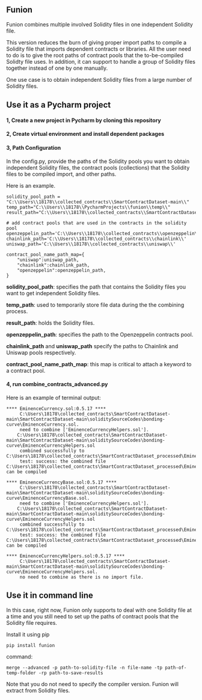 ## Funion ##
Funion combines multiple involved Solidity files in one independent Solidity file.

This version reduces the burn of giving proper import paths to compile a Solidity file that imports dependent contracts or libraries. All the user need to do is to give the root paths of contract pools that the to-be-compiled Solidty file uses. In addition, it can support to handle a group of Solidity files together instead of one by one manually.

One use case is to obtain independent Solidity files from a large number of Solidity files. 

## Use it as a  Pycharm project ##

#### 1, Create a new project in Pycharm by cloning this repository ####

#### 2, Create virtual environment and install dependent packages ####

#### 3, Path Configuration ####
In the config.py, provide the paths of the Solidity pools you want to obtain independent Solidity files, the contract pools (collections) that the Solidity files to be compiled import, and other paths.

Here is an example. 
```
solidity_pool_path = "C:\\Users\\18178\\collected_contracts\\SmartContractDataset-main\\"
temp_path="C:\\Users\\18178\\PycharmProjects\\funion\\temp\\"
result_path="C:\\Users\\18178\\collected_contracts\\SmartContractDataset_processed\\"

# add contract pools that are used in the contracts in the solidity pool
openzeppelin_path='C:\\Users\\18178\\collected_contracts\\openzeppelin\\'
chainlink_path='C:\\Users\\18178\\collected_contracts\\chainlink\\'
uniswap_path='C:\\Users\\18178\\collected_contracts\\uniswap\\'

contract_pool_name_path_map={
    "uniswap":uniswap_path,
    "chainlink":chainlink_path,
    "openzeppelin":openzeppelin_path,
}
```
**solidity_pool_path**: specifies the path that contains the Solidity files you want to get independent Solidity files.

**temp_path**: used to temporarily store file data during the the combining process. 

**result_path**: holds the Solidity files.

**openzeppelin_path**: specifies the path to the Openzeppelin contracts pool. 

**chainlink_path** and **uniswap_path** specify the paths to Chainlink and Uniswap pools respectively.

**contract_pool_name_path_map**: this map is critical to attach a keyword to a contract pool.

#### 4, run combine_contracts_advanced.py ####

Here is an example of terminal output:
```
**** EminenceCurrency.sol:0.5.17 ****
	 C:\Users\18178\collected_contracts\SmartContractDataset-main\SmartContractDataset-main\soliditySourceCodes\bonding-curve\EminenceCurrency.sol.
	 need to combine ['EminenceCurrencyHelpers.sol'].
	C:\Users\18178\collected_contracts\SmartContractDataset-main\SmartContractDataset-main\soliditySourceCodes\bonding-curve\EminenceCurrencyHelpers.sol
	 combined successfully to C:\Users\18178\collected_contracts\SmartContractDataset_processed\EminenceCurrency.sol.
	 test: success: the combined file C:\Users\18178\collected_contracts\SmartContractDataset_processed\EminenceCurrency.sol can be compiled

**** EminenceCurrencyBase.sol:0.5.17 ****
	 C:\Users\18178\collected_contracts\SmartContractDataset-main\SmartContractDataset-main\soliditySourceCodes\bonding-curve\EminenceCurrencyBase.sol.
	 need to combine ['EminenceCurrencyHelpers.sol'].
	C:\Users\18178\collected_contracts\SmartContractDataset-main\SmartContractDataset-main\soliditySourceCodes\bonding-curve\EminenceCurrencyHelpers.sol
	 combined successfully to C:\Users\18178\collected_contracts\SmartContractDataset_processed\EminenceCurrencyBase.sol.
	 test: success: the combined file C:\Users\18178\collected_contracts\SmartContractDataset_processed\EminenceCurrencyBase.sol can be compiled

**** EminenceCurrencyHelpers.sol:0.5.17 ****
	 C:\Users\18178\collected_contracts\SmartContractDataset-main\SmartContractDataset-main\soliditySourceCodes\bonding-curve\EminenceCurrencyHelpers.sol.
	 no need to combine as there is no import file.
```
 
## Use it in command line ##
In this case, right now, Funion only supports to deal with one Solidity file at a time and you still need to set up the paths of contract pools that the Solidity file requires.

Install it using pip
```
pip install funion
```
command:
```
merge --advanced -p path-to-solidity-file -n file-name -tp path-of-temp-folder -rp path-to-save-results

```
Note that you do not need to specify the compiler version. Funion will extract from Solidity files.